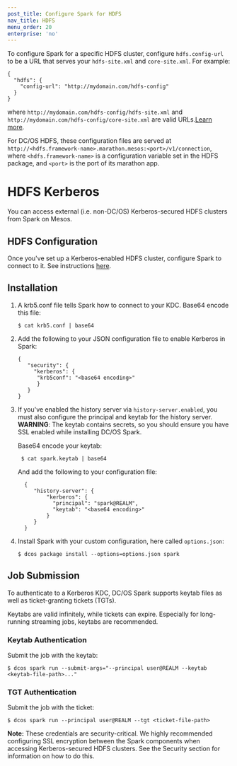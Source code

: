 ```yaml
---
post_title: Configure Spark for HDFS
nav_title: HDFS
menu_order: 20
enterprise: 'no'
---
```


To configure Spark for a specific HDFS cluster, configure `hdfs.config-url` to be a URL that serves your `hdfs-site.xml` and `core-site.xml`. For example:

    {
      "hdfs": {
        "config-url": "http://mydomain.com/hdfs-config"
      }
    }


where `http://mydomain.com/hdfs-config/hdfs-site.xml` and `http://mydomain.com/hdfs-config/core-site.xml` are valid URLs.[Learn more][8].

For DC/OS HDFS, these configuration files are served at `http://<hdfs.framework-name>.marathon.mesos:<port>/v1/connection`, where `<hdfs.framework-name>` is a configuration variable set in the HDFS package, and `<port>` is the port of its marathon app.

# HDFS Kerberos

You can access external (i.e. non-DC/OS) Kerberos-secured HDFS clusters from Spark on Mesos.

## HDFS Configuration

Once you've set up a Kerberos-enabled HDFS cluster, configure Spark to connect to it. See instructions [here](#hdfs).

## Installation

1.  A krb5.conf file tells Spark how to connect to your KDC.  Base64 encode this file:

        $ cat krb5.conf | base64

1.  Add the following to your JSON configuration file to enable Kerberos in Spark:

        {
           "security": {
             "kerberos": {
              "krb5conf": "<base64 encoding>"
              }
           }
        }

1. If you've enabled the history server via `history-server.enabled`, you must also configure the principal and keytab for the history server.  **WARNING**: The keytab contains secrets, so you should ensure you have SSL enabled while installing DC/OS Spark.

    Base64 encode your keytab:

        $ cat spark.keytab | base64

    And add the following to your configuration file:

         {
            "history-server": {
                "kerberos": {
                  "principal": "spark@REALM",
                  "keytab": "<base64 encoding>"
                }
            }
         }

1.  Install Spark with your custom configuration, here called `options.json`:

        $ dcos package install --options=options.json spark

## Job Submission

To authenticate to a Kerberos KDC, DC/OS Spark supports keytab files as well as ticket-granting tickets (TGTs).

Keytabs are valid infinitely, while tickets can expire. Especially for long-running streaming jobs, keytabs are recommended.

### Keytab Authentication

Submit the job with the keytab:

    $ dcos spark run --submit-args="--principal user@REALM --keytab <keytab-file-path>..."

### TGT Authentication

Submit the job with the ticket:

    $ dcos spark run --principal user@REALM --tgt <ticket-file-path>

**Note:** These credentials are security-critical. We highly recommended configuring SSL encryption between the Spark components when accessing Kerberos-secured HDFS clusters. See the Security section for information on how to do this.

[8]: http://spark.apache.org/docs/latest/configuration.html#inheriting-hadoop-cluster-configuration
